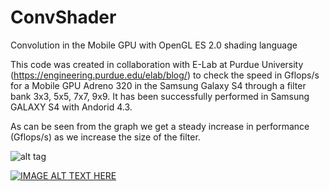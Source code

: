 ConvShader
==========

Convolution in the Mobile GPU with OpenGL ES 2.0 shading language

This code was created in collaboration with E-Lab at Purdue University (https://engineering.purdue.edu/elab/blog/) to check the speed in Gflops/s for a Mobile GPU Adreno 320 in the Samsung Galaxy S4 through a filter bank 3x3, 5x5, 7x7, 9x9. It has been successfully performed in Samsung GALAXY S4 with Andorid 4.3. 

As can be seen from the graph we get a steady increase in performance (Gflops/s) as we increase the size of the filter.

![alt tag](https://raw2.github.com/bionick87/convShader/master/Test.jpg)


[![IMAGE ALT TEXT HERE](http://img.youtube.com/vi/ZvsdnwsW29g/0.jpg)](http://youtu.be/ZvsdnwsW29g)  



